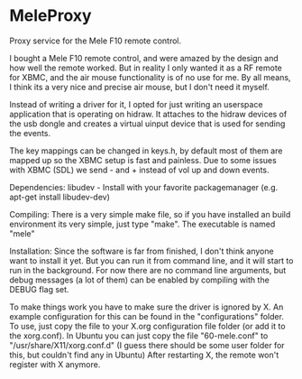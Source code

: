 MeleProxy
=========

Proxy service for the Mele F10 remote control.

I bought a Mele F10 remote control, and were amazed by the design and how well the remote worked.
But in reality I only wanted it as a RF remote for XBMC, and the air mouse functionality is of no use for me.
By all means, I think its a very nice and precise air mouse, but I don't need it myself.

Instead of writing a driver for it, I opted for just writing an userspace application that is operating on hidraw.
It attaches to the hidraw devices of the usb dongle and creates a virtual uinput device that is used for sending the events.

The key mappings can be changed in keys.h, by default most of them are mapped up so the XBMC setup is fast and painless.
Due to some issues with XBMC (SDL) we send - and + instead of vol up and down events.


Dependencies:
libudev	- Install with your favorite packagemanager (e.g. apt-get install libudev-dev)


Compiling:
There is a very simple make file, so if you have installed an build environment its very simple, just type "make".
The executable is named "mele"


Installation:
Since the software is far from finished, I don't think anyone want to install it yet.
But you can run it from command line, and it will start to run in the background.
For now there are no command line arguments, but debug messages (a lot of them) can be enabled by compiling with the DEBUG flag set.

To make things work you have to make sure the driver is ignored by X.
An example configuration for this can be found in the "configurations" folder.
To use, just copy the file to your X.org configuration file folder (or add it to the xorg.conf).
In Ubuntu you can just copy the file "60-mele.conf" to "/usr/share/X11/xorg.conf.d" (I guess there should be some user folder for this, but couldn't find any in Ubuntu)
After restarting X, the remote won't register with X anymore.